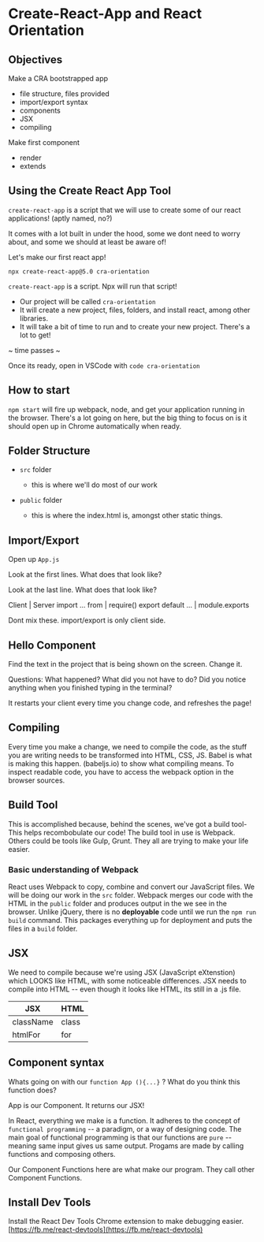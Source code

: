 # Create-React-App and React Orientation


## Objectives

Make a CRA bootstrapped app
  - file structure, files provided
  - import/export syntax
  - components
  - JSX
  - compiling
  
  Make first component
  - render
  - extends
  

## Using the Create React App Tool

`create-react-app` is a script that we will use to create some of our react applications! (aptly named, no?)

It comes with a lot built in under the hood, some we dont need to worry about, and some we should at least be aware of!

Let's make our first react app!

`npx create-react-app@5.0 cra-orientation`

`create-react-app` is a script. Npx will run that script!

- Our project will be called `cra-orientation`
- It will create a new project, files, folders, and install react, among other libraries. 
- It will take a bit of time to run and to create your new project. There's a lot to get!

~ time passes ~

Once its ready, open in VSCode with `code cra-orientation`

## How to start

`npm start` will fire up webpack, node, and get your application running in the browser. There's a lot going on here, but the big thing to focus on is it should open up in Chrome automatically when ready.

## Folder Structure

 - `src` folder
    - this is where we'll do most of our work
    
 - `public` folder
    - this is where the index.html is, amongst other static things.

## Import/Export
Open up `App.js`

Look at the first lines. What does that look like?

Look at the last line. What does that look like?

Client | Server
import ... from | require()
export default ... | module.exports

Dont mix these. import/export is only client side.


## Hello Component
Find the text in the project that is being shown on the screen. Change it.

Questions: What happened? What did you not have to do? Did you notice anything when you finished typing in the terminal?

It restarts your client every time you change code, and refreshes the page!

## Compiling
Every time you make a change, we need to compile the code, as the stuff you are writing needs to be transformed into HTML, CSS, JS. Babel is what is making this happen. (babeljs.io) to show what compiling means. To inspect readable code, you have to access the webpack option in the browser sources.

## Build Tool
This is accomplished because, behind the scenes, we've got a build tool- This helps recombobulate our code! 
The build tool in use is Webpack. Others could be tools like Gulp, Grunt. They all are trying to make your life easier.

### Basic understanding of Webpack

React uses Webpack to copy, combine and convert our JavaScript files. We will be doing our work in the `src` folder. Webpack merges our code with the HTML in the `public` folder and produces output in the we see in the browser. Unlike jQuery, there is no **deployable** code until we run the `npm run build` command. This packages everything up for deployment and puts the files in a `build` folder.

## JSX
We need to compile because we're using JSX (JavaScript eXtenstion) which LOOKS like HTML, with some noticeable differences. 
JSX needs to compile into HTML -- even though it looks like HTML, its still in a .js file.

| JSX | HTML |
|--|--|
|className | class |
| htmlFor | for |

## Component syntax

Whats going on with our `function App (){...}` ? 
What do you think this function does?

App is our Component. It returns our JSX!

In React, everything we make is a function. It adheres to the concept of `functional programming` -- a paradigm, or a way of designing code. The main goal of functional programming is that our functions are `pure` -- meaning same input gives us same output. Progams are made by calling functions and composing others.

Our Component Functions here are what make our program. They call other Component Functions. 

## Install Dev Tools
Install the React Dev Tools Chrome extension to make debugging easier. [https://fb.me/react-devtools](https://fb.me/react-devtools)
